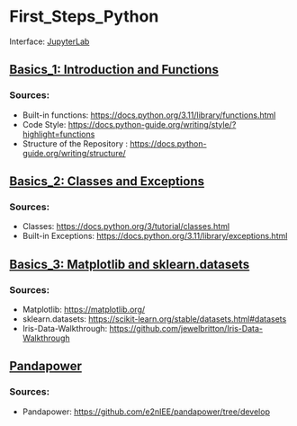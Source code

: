 # First_Steps_Python

Interface: [JupyterLab](https://jupyter.org/)

## [Basics_1: Introduction and Functions](https://github.com/asofcs/First_Steps_Python/tree/Basics_1)
### Sources:
- Built-in functions: https://docs.python.org/3.11/library/functions.html
- Code Style: https://docs.python-guide.org/writing/style/?highlight=functions
- Structure of the Repository : https://docs.python-guide.org/writing/structure/


## [Basics_2: Classes and Exceptions](https://github.com/asofcs/First_Steps_Python/tree/Basics_2)
### Sources:
- Classes: https://docs.python.org/3/tutorial/classes.html
- Built-in Exceptions: https://docs.python.org/3.11/library/exceptions.html


## [Basics_3: Matplotlib and sklearn.datasets](https://github.com/asofcs/First_Steps_Python/tree/Basics_3)
### Sources:
- Matplotlib: https://matplotlib.org/
- sklearn.datasets: https://scikit-learn.org/stable/datasets.html#datasets
- Iris-Data-Walkthrough: https://github.com/jewelbritton/Iris-Data-Walkthrough

## [Pandapower](https://github.com/asofcs/First_Steps_Python/tree/Pandapower)
### Sources:
- Pandapower: https://github.com/e2nIEE/pandapower/tree/develop
